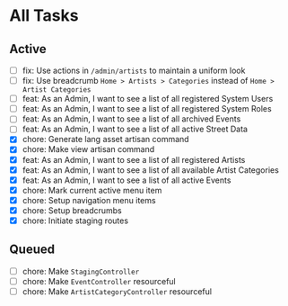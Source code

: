 # All Tasks

## Active

- [ ] fix: Use actions in `/admin/artists` to maintain a uniform look
- [ ] fix: Use breadcrumb `Home > Artists > Categories` instead of `Home > Artist Categories`
- [ ] feat: As an Admin, I want to see a list of all registered System Users
- [ ] feat: As an Admin, I want to see a list of all registered System Roles
- [ ] feat: As an Admin, I want to see a list of all archived Events
- [ ] feat: As an Admin, I want to see a list of all active Street Data
- [x] chore: Generate lang asset artisan command
- [x] chore: Make view artisan command
- [x] feat: As an Admin, I want to see a list of all registered Artists
- [x] feat: As an Admin, I want to see a list of all available Artist Categories
- [x] feat: As an Admin, I want to see a list of all active Events
- [x] chore: Mark current active menu item
- [x] chore: Setup navigation menu items
- [x] chore: Setup breadcrumbs
- [x] chore: Initiate staging routes

## Queued

- [ ] chore: Make `StagingController`
- [ ] chore: Make `EventController` resourceful
- [ ] chore: Make `ArtistCategoryController` resourceful
